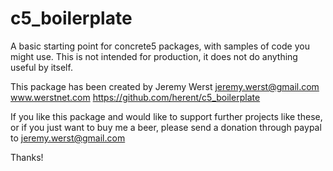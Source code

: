 c5_boilerplate
==============

A basic starting point for concrete5 packages, with samples of code you might use.
This is not intended for production, it does not do anything useful by itself.

This package has been created by Jeremy Werst
jeremy.werst@gmail.com
www.werstnet.com
https://github.com/herent/c5_boilerplate

If you like this package and would like to support further projects like these,
or if you just want to buy me a beer, please send a donation through paypal to
jeremy.werst@gmail.com

Thanks!
